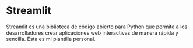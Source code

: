 # Streamlit

Streamlit es una biblioteca de código abierto para Python que permite a los desarrolladores crear aplicaciones web interactivas de manera rápida y sencilla. Esta es mi plantilla personal.
